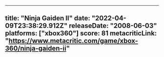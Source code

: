 
---
title: "Ninja Gaiden II"
date: "2022-04-09T23:38:29.912Z"
releaseDate: "2008-06-03"
platforms: ["xbox360"]
score: 81
metacriticLink: "https://www.metacritic.com/game/xbox-360/ninja-gaiden-ii"
---
